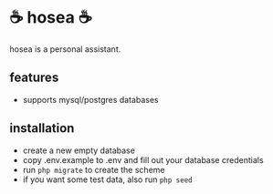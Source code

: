# ☕ hosea ☕

hosea is a personal assistant.

## features

-   supports mysql/postgres databases

## installation

-   create a new empty database
-   copy .env.example to .env and fill out your database credentials
-   run `php migrate` to create the scheme
-   if you want some test data, also run `php seed`
